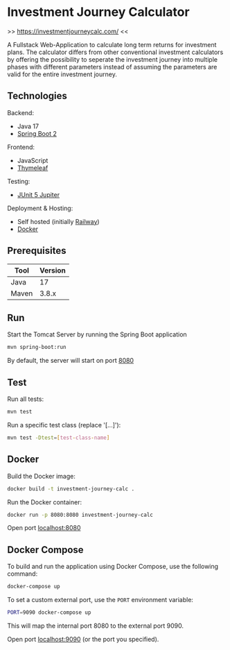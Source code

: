 # Investment Journey Calculator

\>\> https://investmentjourneycalc.com/ <<

A Fullstack Web-Application to calculate long term returns for investment plans. The calculator differs from other
conventional investment calculators by offering the possibility to seperate the investment journey into multiple phases
with different parameters instead of assuming the parameters are valid for the entire investment journey.

## Technologies

Backend:

- Java 17
- [Spring Boot 2](https://spring.io/projects/spring-boot)

Frontend:

- JavaScript
- [Thymeleaf](https://www.thymeleaf.org/)

Testing:

- [JUnit 5 Jupiter](https://junit.org/junit5/)

Deployment & Hosting:

- Self hosted (initially [Railway](https://railway.app/))
- [Docker](https://www.docker.com/)

## Prerequisites

| Tool  | Version |
| ----- | ------- |
| Java  | 17      |
| Maven | 3.8.x   |

## Run

Start the Tomcat Server by running the Spring Boot application

```bash
mvn spring-boot:run
```

By default, the server will start on port [8080](http://localhost:8080/)

## Test

Run all tests:

```bash
mvn test
```

Run a specific test class (replace '[...]'):

```bash
mvn test -Dtest=[test-class-name]
```

## Docker

Build the Docker image:

```bash
docker build -t investment-journey-calc .
```

Run the Docker container:

```bash
docker run -p 8080:8080 investment-journey-calc
```

Open port [localhost:8080](http://localhost:8080/)

## Docker Compose

To build and run the application using Docker Compose, use the following command:

```bash
docker-compose up
```

To set a custom external port, use the `PORT` environment variable:

```bash
PORT=9090 docker-compose up
```

This will map the internal port 8080 to the external port 9090.

Open port [localhost:9090](http://localhost:9090/) (or the port you specified).
